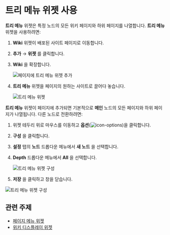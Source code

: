 # 트리 메뉴 위젯 사용

**트리 메뉴** 위젯은 특정 노드의 모든 위키 페이지와 하위 페이지를 나열합니다. **트리 메뉴** 위젯을 사용하려면:

1. **Wiki** 위젯이 배포된 사이트 페이지로 이동합니다.
1. **추가** &rarr; **위젯** 를 클릭합니다.
1. **Wiki** 을 확장합니다.

    ![페이지에 트리 메뉴 위젯 추가](./using-the-tree-menu-widget/images/01.png)

1. **트리 메뉴** 위젯을 페이지의 원하는 사이트로 끌어다 놓습니다.

    ![트리 메뉴 위젯](./using-the-tree-menu-widget/images/02.png)

**트리 메뉴** 위젯이 페이지에 추가되면 기본적으로 **메인** 노드의 모든 페이지와 하위 페이지가 나열됩니다. 다른 노드로 전환하려면:

1. 위젯 테두리 위로 마우스를 이동하고 **옵션**(![icon-options](../../images/icon-widget-options.png))을 클릭합니다.
1. **구성** 을 클릭합니다.
1. **설정** 탭의 **노드** 드롭다운 메뉴에서 **새 노드** 을 선택합니다.
1. **Depth** 드롭다운 메뉴에서 **All** 을 선택합니다.

    ![트리 메뉴 위젯 구성](./using-the-tree-menu-widget/images/03.png)

1. **저장** 을 클릭하고 창을 닫습니다.

![트리 메뉴 위젯 구성](./using-the-tree-menu-widget/images/04.png)

## 관련 주제

* [페이지 메뉴 위젯](./using-the-page-menu-widget.md)
* [위키 디스플레이 위젯](./using-the-wiki-display-widget.md)

